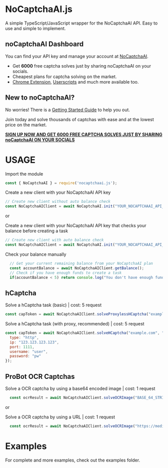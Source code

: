 # NoCaptchaAI.js

A simple TypeScript/JavaScript wrapper for the NoCaptchaAI API. Easy to use and simple to implement.

## noCaptchaAI Dashboard

You can find your API key and manage your account at [NoCaptchaAI](https://dash.nocaptchaai.com/).
- Get **6000** free captcha solves just by sharing noCaptchaAI on your socials.
- Cheapest plans for captcha solving on the market.
- [Chrome Extension](https://github.com/noCaptchaAi/chrome-extension), [Userscripts](https://github.com/noCaptchaAi/hCaptcha-Solver-UserScript) and much more available too.

## New to noCaptchaAI?

No worries! There is a [Getting Started Guide](https://docs.nocaptchaai.com/en/GetStarted/quickstart.html) to help you out.

Join today and solve thousands of captchas with ease and at the lowest price on the market.

**[SIGN UP NOW AND GET 6000 FREE CAPTCHA SOLVES JUST BY SHARING noCaptchaAI ON YOUR SOCIALS](https://dash.nocaptchaai.com/invite/r-djc-wxvbu)**

# USAGE

Import the module
```javascript
const { NoCaptchaAI } = require('nocaptchaai.js');
```

Create a new client with your NoCaptchaAI API key
```javascript
// Create new client without auto balance check
const NoCaptchaAIClient = await NoCaptchaAI.init("YOUR_NOCAPTCHAAI_API_KEY");
```

or

Create a new client with your NoCaptchaAI API key that checks your balance before creating a task
```javascript
// Create new client with auto balance check
const NoCaptchaAIClient = await NoCaptchaAI.init("YOUR_NOCAPTCHAAI_API_KEY", true);
```

Check your balance manually
```javascript
  // Get your current remaining balance from your NoCaptchaAI plan
  const accountBalance = await NoCaptchaAIClient.getBalance();
  // Check if you have enough funds to create a task
  if(accountBalance < 5) return console.log("You don't have enough funds to create a task.");
```

## hCaptcha

Solve a hCaptcha task (basic) | cost: 5 request
```javascript
const capToken = await NoCaptchaAIClient.solveProxylessHCaptcha("example.com", "005814c5-818b-43ee-ba07-fa4c965c7147");
```
Solve a hCaptcha task (with proxy, recommended) | cost: 5 request
```javascript
const capToken = await NoCaptchaAIClient.solveHCaptcha("example.com", "005814c5-818b-43ee-ba07-fa4c965c7147", {
  type: "http",
  ip: "123.123.123.123",
  port: 1111,
  username: "user",
  password: "pw"
});
```

## ProBot OCR Captchas

Solve a OCR captcha by using a base64 encoded image | cost: 1 request
```javascript
  const ocrResult = await NoCaptchaAIClient.solveOCRImage("BASE_64_STRING")
```

or

Solve a OCR captcha by using a URL | cost: 1 request
```javascript
  const ocrResult = await NoCaptchaAIClient.solveOCRImage("https://media.discordapp.net/attachments/886309080099086336/102102717165506560/SomeNiceImage.png")
```

# Examples

For complete and more examples, check out the examples folder.